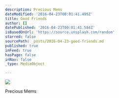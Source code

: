```yaml
---
description: Precious Mems
dateModified: '2016-04-23T00:01:41.495Z'
title: Good Friends
author: []
datePublished: '2016-04-23T00:01:41.584Z'
isBasedOnUrl: 'https://source.unsplash.com/random'
starred: false
sourcePath: _posts/2016-04-23-good-friends.md
published: true
inFeed: true
hasPage: false
inNav: false
_type: MediaObject

---
```

![](https://the-grid-user-content.s3-us-west-2.amazonaws.com/018c5554-c37b-4bc5-ad71-a23ebc6c262b.jpg)

Precious Mems